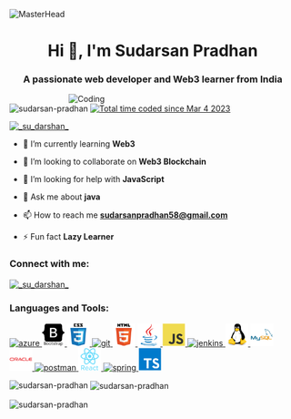![MasterHead](https://www.valuelabs.com/wp-content/uploads/2022/05/web3-banner-01101-2.jpeg)
<h1 align="center">Hi 👋, I'm Sudarsan Pradhan</h1>
<h3 align="center">A passionate web developer and Web3 learner from India</h3>
<img align="right" alt="Coding" width="400" src="https://cdn.dribbble.com/users/1162077/screenshots/3848914/programmer.gif">
<p align="left"> <img src="https://komarev.com/ghpvc/?username=sudarsan-pradhan&label=Profile%20views&color=0e75b6&style=flat" alt="sudarsan-pradhan" />
<a href="https://wakatime.com/@62f55924-c7f8-4b63-9dab-1ccd5363daa1"><img src="https://wakatime.com/badge/user/62f55924-c7f8-4b63-9dab-1ccd5363daa1.svg" alt="Total time coded since Mar 4 2023" /></a>
</p>

<p align="left"> <a href="https://twitter.com/_su_darshan_" target="blank"><img src="https://img.shields.io/twitter/follow/_su_darshan_?logo=twitter&style=for-the-badge" alt="_su_darshan_" /></a> </p>

- 🌱 I’m currently learning **Web3**

- 👯 I’m looking to collaborate on **Web3 Blockchain**

- 🤝 I’m looking for help with **JavaScript**

- 💬 Ask me about **java**

- 📫 How to reach me **sudarsanpradhan58@gmail.com**

- ⚡ Fun fact **Lazy Learner**

<h3 align="left">Connect with me:</h3>
<p align="left">
<a href="https://twitter.com/_su_darshan_" target="blank"><img align="center" src="https://raw.githubusercontent.com/rahuldkjain/github-profile-readme-generator/master/src/images/icons/Social/twitter.svg" alt="_su_darshan_" height="30" width="40" /></a>
</p>

<h3 align="left">Languages and Tools:</h3>
<p align="left"> <a href="https://azure.microsoft.com/en-in/" target="_blank" rel="noreferrer"> <img src="https://www.vectorlogo.zone/logos/microsoft_azure/microsoft_azure-icon.svg" alt="azure" width="40" height="40"/> </a> <a href="https://getbootstrap.com" target="_blank" rel="noreferrer"> <img src="https://raw.githubusercontent.com/devicons/devicon/master/icons/bootstrap/bootstrap-plain-wordmark.svg" alt="bootstrap" width="40" height="40"/> </a> <a href="https://www.w3schools.com/css/" target="_blank" rel="noreferrer"> <img src="https://raw.githubusercontent.com/devicons/devicon/master/icons/css3/css3-original-wordmark.svg" alt="css3" width="40" height="40"/> </a> <a href="https://git-scm.com/" target="_blank" rel="noreferrer"> <img src="https://www.vectorlogo.zone/logos/git-scm/git-scm-icon.svg" alt="git" width="40" height="40"/> </a> <a href="https://www.w3.org/html/" target="_blank" rel="noreferrer"> <img src="https://raw.githubusercontent.com/devicons/devicon/master/icons/html5/html5-original-wordmark.svg" alt="html5" width="40" height="40"/> </a> <a href="https://www.java.com" target="_blank" rel="noreferrer"> <img src="https://raw.githubusercontent.com/devicons/devicon/master/icons/java/java-original.svg" alt="java" width="40" height="40"/> </a> <a href="https://developer.mozilla.org/en-US/docs/Web/JavaScript" target="_blank" rel="noreferrer"> <img src="https://raw.githubusercontent.com/devicons/devicon/master/icons/javascript/javascript-original.svg" alt="javascript" width="40" height="40"/> </a> <a href="https://www.jenkins.io" target="_blank" rel="noreferrer"> <img src="https://www.vectorlogo.zone/logos/jenkins/jenkins-icon.svg" alt="jenkins" width="40" height="40"/> </a> <a href="https://www.linux.org/" target="_blank" rel="noreferrer"> <img src="https://raw.githubusercontent.com/devicons/devicon/master/icons/linux/linux-original.svg" alt="linux" width="40" height="40"/> </a> <a href="https://www.mysql.com/" target="_blank" rel="noreferrer"> <img src="https://raw.githubusercontent.com/devicons/devicon/master/icons/mysql/mysql-original-wordmark.svg" alt="mysql" width="40" height="40"/> </a> <a href="https://www.oracle.com/" target="_blank" rel="noreferrer"> <img src="https://raw.githubusercontent.com/devicons/devicon/master/icons/oracle/oracle-original.svg" alt="oracle" width="40" height="40"/> </a> <a href="https://postman.com" target="_blank" rel="noreferrer"> <img src="https://www.vectorlogo.zone/logos/getpostman/getpostman-icon.svg" alt="postman" width="40" height="40"/> </a> <a href="https://reactjs.org/" target="_blank" rel="noreferrer"> <img src="https://raw.githubusercontent.com/devicons/devicon/master/icons/react/react-original-wordmark.svg" alt="react" width="40" height="40"/> </a> <a href="https://spring.io/" target="_blank" rel="noreferrer"> <img src="https://www.vectorlogo.zone/logos/springio/springio-icon.svg" alt="spring" width="40" height="40"/> </a> <a href="https://www.typescriptlang.org/" target="_blank" rel="noreferrer"> <img src="https://raw.githubusercontent.com/devicons/devicon/master/icons/typescript/typescript-original.svg" alt="typescript" width="40" height="40"/> </a> </p>

<p><img align="left" src="https://github-readme-stats.vercel.app/api/top-langs?username=sudarsan-pradhan&exclude_repo=github-readme-statsshow_icons=true&locale=en&layout=compact" alt="sudarsan-pradhan" /></p>

<p>&nbsp;<img align="center" src="https://github-readme-stats.vercel.app/api?username=sudarsan-pradhan&exclude_repo=github-readme-stats,sudarsan-pradhan.github.ioshow_icons=true&locale=en" alt="sudarsan-pradhan" /></p>

<p><img align="center" src="https://github-readme-streak-stats.herokuapp.com/?user=sudarsan-pradhan&" alt="sudarsan-pradhan" /></p>
